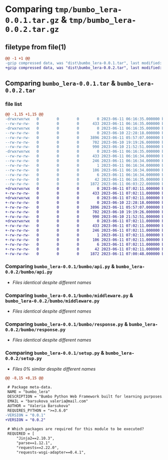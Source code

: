 # Comparing `tmp/bumbo_lera-0.0.1.tar.gz` & `tmp/bumbo_lera-0.0.2.tar.gz`

## filetype from file(1)

```diff
@@ -1 +1 @@
-gzip compressed data, was "dist\bumbo_lera-0.0.1.tar", last modified: Sun Jun 11 06:16:35 2023, max compression
+gzip compressed data, was "dist\bumbo_lera-0.0.2.tar", last modified: Sun Jun 11 07:02:11 2023, max compression
```

## Comparing `bumbo_lera-0.0.1.tar` & `bumbo_lera-0.0.2.tar`

### file list

```diff
@@ -1,15 +1,15 @@
-drwxrwxrwx   0        0        0        0 2023-06-11 06:16:35.000000 bumbo_lera-0.0.1/
--rw-rw-rw-   0        0        0      433 2023-06-11 06:16:35.000000 bumbo_lera-0.0.1/PKG-INFO
-drwxrwxrwx   0        0        0        0 2023-06-11 06:16:35.000000 bumbo_lera-0.0.1/bumbo/
--rw-rw-rw-   0        0        0        0 2023-06-10 22:28:18.000000 bumbo_lera-0.0.1/bumbo/__init__.py
--rw-rw-rw-   0        0        0     3896 2023-06-11 05:57:07.000000 bumbo_lera-0.0.1/bumbo/api.py
--rw-rw-rw-   0        0        0      702 2023-06-10 19:19:26.000000 bumbo_lera-0.0.1/bumbo/middleware.py
--rw-rw-rw-   0        0        0      990 2023-06-10 21:52:51.000000 bumbo_lera-0.0.1/bumbo/response.py
-drwxrwxrwx   0        0        0        0 2023-06-11 06:16:35.000000 bumbo_lera-0.0.1/bumbo_lera.egg-info/
--rw-rw-rw-   0        0        0      433 2023-06-11 06:16:34.000000 bumbo_lera-0.0.1/bumbo_lera.egg-info/PKG-INFO
--rw-rw-rw-   0        0        0      246 2023-06-11 06:16:34.000000 bumbo_lera-0.0.1/bumbo_lera.egg-info/SOURCES.txt
--rw-rw-rw-   0        0        0        1 2023-06-11 06:16:34.000000 bumbo_lera-0.0.1/bumbo_lera.egg-info/dependency_links.txt
--rw-rw-rw-   0        0        0      106 2023-06-11 06:16:34.000000 bumbo_lera-0.0.1/bumbo_lera.egg-info/requires.txt
--rw-rw-rw-   0        0        0        6 2023-06-11 06:16:34.000000 bumbo_lera-0.0.1/bumbo_lera.egg-info/top_level.txt
--rw-rw-rw-   0        0        0       42 2023-06-11 06:16:35.000000 bumbo_lera-0.0.1/setup.cfg
--rw-rw-rw-   0        0        0     1872 2023-06-11 06:03:22.000000 bumbo_lera-0.0.1/setup.py
+drwxrwxrwx   0        0        0        0 2023-06-11 07:02:11.000000 bumbo_lera-0.0.2/
+-rw-rw-rw-   0        0        0      433 2023-06-11 07:02:11.000000 bumbo_lera-0.0.2/PKG-INFO
+drwxrwxrwx   0        0        0        0 2023-06-11 07:02:11.000000 bumbo_lera-0.0.2/bumbo/
+-rw-rw-rw-   0        0        0        0 2023-06-10 22:28:18.000000 bumbo_lera-0.0.2/bumbo/__init__.py
+-rw-rw-rw-   0        0        0     3896 2023-06-11 05:57:07.000000 bumbo_lera-0.0.2/bumbo/api.py
+-rw-rw-rw-   0        0        0      702 2023-06-10 19:19:26.000000 bumbo_lera-0.0.2/bumbo/middleware.py
+-rw-rw-rw-   0        0        0      990 2023-06-10 21:52:51.000000 bumbo_lera-0.0.2/bumbo/response.py
+drwxrwxrwx   0        0        0        0 2023-06-11 07:02:11.000000 bumbo_lera-0.0.2/bumbo_lera.egg-info/
+-rw-rw-rw-   0        0        0      433 2023-06-11 07:02:11.000000 bumbo_lera-0.0.2/bumbo_lera.egg-info/PKG-INFO
+-rw-rw-rw-   0        0        0      246 2023-06-11 07:02:11.000000 bumbo_lera-0.0.2/bumbo_lera.egg-info/SOURCES.txt
+-rw-rw-rw-   0        0        0        1 2023-06-11 07:02:11.000000 bumbo_lera-0.0.2/bumbo_lera.egg-info/dependency_links.txt
+-rw-rw-rw-   0        0        0      106 2023-06-11 07:02:11.000000 bumbo_lera-0.0.2/bumbo_lera.egg-info/requires.txt
+-rw-rw-rw-   0        0        0        6 2023-06-11 07:02:11.000000 bumbo_lera-0.0.2/bumbo_lera.egg-info/top_level.txt
+-rw-rw-rw-   0        0        0       42 2023-06-11 07:02:11.000000 bumbo_lera-0.0.2/setup.cfg
+-rw-rw-rw-   0        0        0     1872 2023-06-11 07:00:48.000000 bumbo_lera-0.0.2/setup.py
```

### Comparing `bumbo_lera-0.0.1/bumbo/api.py` & `bumbo_lera-0.0.2/bumbo/api.py`

 * *Files identical despite different names*

### Comparing `bumbo_lera-0.0.1/bumbo/middleware.py` & `bumbo_lera-0.0.2/bumbo/middleware.py`

 * *Files identical despite different names*

### Comparing `bumbo_lera-0.0.1/bumbo/response.py` & `bumbo_lera-0.0.2/bumbo/response.py`

 * *Files identical despite different names*

### Comparing `bumbo_lera-0.0.1/setup.py` & `bumbo_lera-0.0.2/setup.py`

 * *Files 0% similar despite different names*

```diff
@@ -8,15 +8,15 @@
 
 # Package meta-data.
 NAME = "bumbo_lera"
 DESCRIPTION = "Bumbo Python Web Framework built for learning purposes."
 EMAIL = "barsukova_valeria@mail.com"
 AUTHOR = "Valeria Barsukova"
 REQUIRES_PYTHON = ">=3.6.0"
-VERSION = "0.0.1"
+VERSION = "0.0.2"
 
 # Which packages are required for this module to be executed?
 REQUIRED = [
     "Jinja2==2.10.3",
     "parse==1.12.1",
     "requests==2.22.0",
     "requests-wsgi-adapter==0.4.1",
```

